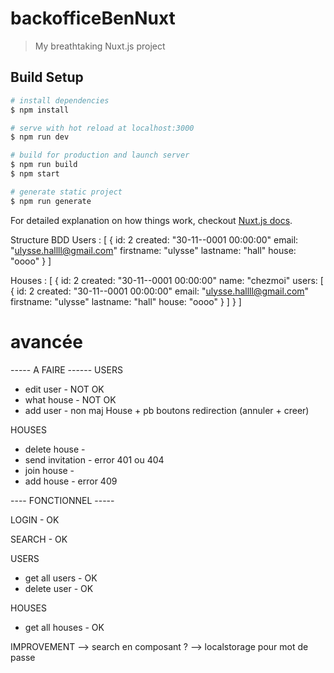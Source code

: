 # backofficeBenNuxt

> My breathtaking Nuxt.js project

## Build Setup

``` bash
# install dependencies
$ npm install

# serve with hot reload at localhost:3000
$ npm run dev

# build for production and launch server
$ npm run build
$ npm start

# generate static project
$ npm run generate
```

For detailed explanation on how things work, checkout [Nuxt.js docs](https://nuxtjs.org).


Structure BDD 
Users : [
    {
        id: 2
        created: "30-11--0001 00:00:00"
        email: "ulysse.hallll@gmail.com"
        firstname: "ulysse"
        lastname: "hall"
        house: "oooo"
    }
]

Houses : [
    {
        id: 2
        created: "30-11--0001 00:00:00"
        name: "chezmoi"
        users: [
            {
                id: 2
                created: "30-11--0001 00:00:00"
                email: "ulysse.hallll@gmail.com"
                firstname: "ulysse"
                lastname: "hall"
                house: "oooo"
            }
        ]
    }
]


# avancée 

-----  A FAIRE ------ 
USERS
- edit user     - NOT OK 
- what house    - NOT OK
- add user      - non maj House + pb boutons redirection (annuler + creer) 

HOUSES
- delete house      - 
- send invitation   - error 401 ou 404
- join house        - 
- add house         - error 409


---- FONCTIONNEL ----- 

LOGIN           - OK

SEARCH          - OK

USERS 
- get all users - OK
- delete user   - OK

HOUSES 
- get all houses    - OK






IMPROVEMENT 
--> search en composant ?
--> localstorage pour mot de passe 